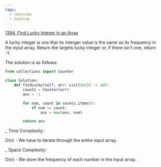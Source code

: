 ```yaml
---
tags:
  - leetcode
  - hashing
---
```


<a href="https://leetcode.com/problems/find-lucky-integer-in-an-array/">
1394. Find Lucky Integer in an Array</a>

A lucky integer is one that its interger value is the same as its frequency in
the input array. Return the largets lucky integer or, if there isn't one, return
-1.

The solution is as follows:

```python
from collections import Counter

class Solution:
    def findLucky(self, arr: List[int]) -> int:
        counts = Counter(arr)
        ans = -1

        for num, count in counts.items():
            if num == count:
                ans = max(ans, num)

        return ans
```

\_ Time Complexity:

O(n) - We have to iterate through the entire input array.

\_ Space Complexity:

O(n) - We store the frequency of each number in the input array.
